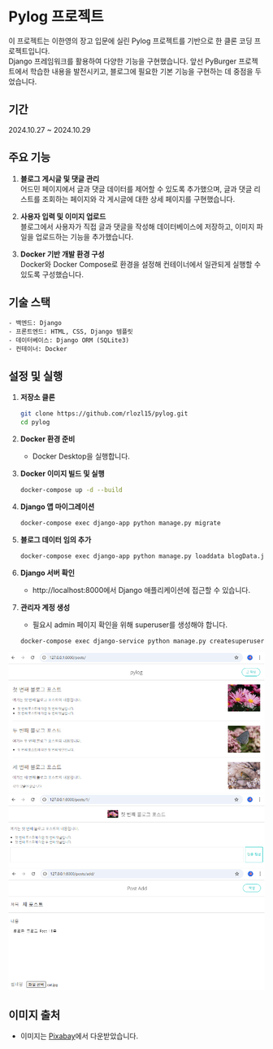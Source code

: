 # Pylog 프로젝트
이 프로젝트는 이한영의 장고 입문에 실린 Pylog 프로젝트를 기반으로 한 클론 코딩 프로젝트입니다.   
Django 프레임워크를 활용하여 다양한 기능을 구현했습니다. 앞선 PyBurger 프로젝트에서 학습한 내용을 발전시키고, 블로그에 필요한 기본 기능을 구현하는 데 중점을 두었습니다.   

## 기간
2024.10.27 ~ 2024.10.29

## 주요 기능
1. **블로그 게시글 및 댓글 관리**   
어드민 페이지에서 글과 댓글 데이터를 제어할 수 있도록 추가했으며, 글과 댓글 리스트를 조회하는 페이지와 각 게시글에 대한 상세 페이지를 구현했습니다.

2. **사용자 입력 및 이미지 업로드**   
블로그에서 사용자가 직접 글과 댓글을 작성해 데이터베이스에 저장하고, 이미지 파일을 업로드하는 기능을 추가했습니다.

3. **Docker 기반 개발 환경 구성**   
Docker와 Docker Compose로 환경을 설정해 컨테이너에서 일관되게 실행할 수 있도록 구성했습니다.

## 기술 스택
    - 백엔드: Django
    - 프론트엔드: HTML, CSS, Django 템플릿
    - 데이터베이스: Django ORM (SQLite3)
    - 컨테이너: Docker

## 설정 및 실행
1. **저장소 클론**
    ```bash
    git clone https://github.com/rlozl15/pylog.git
    cd pylog
    ```
2. **Docker 환경 준비**
   - Docker Desktop을 실행합니다.

3. **Docker 이미지 빌드 및 실행**
    ```bash
    docker-compose up -d --build
    ```
4. **Django 앱 마이그레이션**
    ```bash
    docker-compose exec django-app python manage.py migrate
    ```
5. **블로그 데이터 임의 추가**
    ```bash
    docker-compose exec django-app python manage.py loaddata blogData.json
    ```
6. **Django 서버 확인**
   - http://localhost:8000에서 Django 애플리케이션에 접근할 수 있습니다.
7. **관리자 계정 생성**
    - 필요시 admin 페이지 확인을 위해 superuser를 생성해야 합니다.
    ```
    docker-compose exec django-service python manage.py createsuperuser
    ```  
  
![posts](src/posts.png) 
![post detail](src/post_detail.png)
![post create](src/post_create.png)

## 이미지 출처
- 이미지는 [Pixabay](https://pixabay.com/)에서 다운받았습니다.
